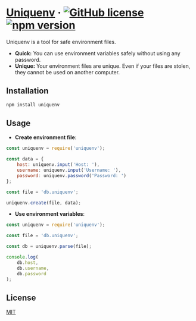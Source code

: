 # [Uniquenv](https://github.com/bug3/uniquenv) &middot; [![GitHub license](https://img.shields.io/badge/license-MIT-blue.svg)](https://github.com/bug3/uniquenv/blob/master/LICENSE) [![npm version](https://img.shields.io/npm/v/react.svg?style=flat)](https://www.npmjs.com/package/uniquenv)

Uniquenv is a tool for safe environment files.

* **Quick:** You can use environment variables safely without using any password.
* **Unique:** Your environment files are unique. Even if your files are stolen, they cannot be used on another computer.

## Installation

```bash
npm install uniquenv
```

## Usage

-   **Create environment file**:

```javascript
const uniquenv = require('uniquenv');

const data = {
    host: uniquenv.input('Host: '),
    username: uniquenv.input('Username: '),
    password: uniquenv.password('Password: ')
};

const file = 'db.uniquenv';

uniquenv.create(file, data);
```

-   **Use environment variables**:

```javascript
const uniquenv = require('uniquenv');

const file = 'db.uniquenv';

const db = uniquenv.parse(file);

console.log(
    db.host,
    db.username,
    db.password
);
```

## License

[MIT](https://choosealicense.com/licenses/mit/)
